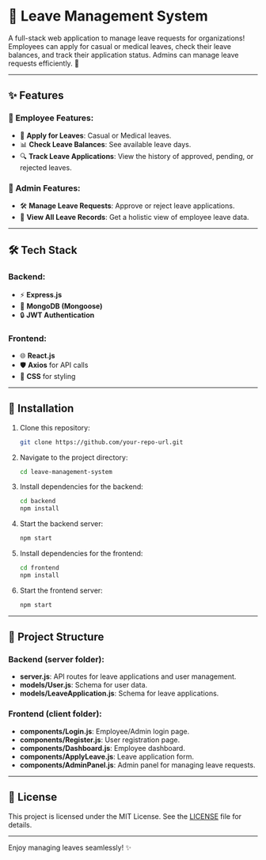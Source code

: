 # 🏢 Leave Management System  

A full-stack web application to manage leave requests for organizations! Employees can apply for casual or medical leaves, check their leave balances, and track their application status. Admins can manage leave requests efficiently. 🚀  

---

## ✨ Features  

### 🌟 Employee Features:  
- 📝 **Apply for Leaves**: Casual or Medical leaves.  
- 📊 **Check Leave Balances**: See available leave days.  
- 🔍 **Track Leave Applications**: View the history of approved, pending, or rejected leaves.  

### 🌟 Admin Features:  
- 🛠️ **Manage Leave Requests**: Approve or reject leave applications.  
- 🧾 **View All Leave Records**: Get a holistic view of employee leave data.  

---

## 🛠️ Tech Stack  

### Backend:  
- ⚡ **Express.js**  
- 💾 **MongoDB (Mongoose)**  
- 🔒 **JWT Authentication**  

### Frontend:  
- 🌐 **React.js**  
- 🛡️ **Axios** for API calls  
- 🎨 **CSS** for styling  

---

## 🚀 Installation  

1. Clone this repository:  
   ```bash  
   git clone https://github.com/your-repo-url.git  
   ```  

2. Navigate to the project directory:  
   ```bash  
   cd leave-management-system  
   ```  

3. Install dependencies for the backend:  
   ```bash  
   cd backend  
   npm install  
   ```  

4. Start the backend server:  
   ```bash  
   npm start  
   ```  

5. Install dependencies for the frontend:  
   ```bash  
   cd frontend  
   npm install  
   ```  

6. Start the frontend server:  
   ```bash  
   npm start  
   ```  

---

## 📁 Project Structure  

### Backend (server folder):  
- **server.js**: API routes for leave applications and user management.  
- **models/User.js**: Schema for user data.  
- **models/LeaveApplication.js**: Schema for leave applications.  

### Frontend (client folder):  
- **components/Login.js**: Employee/Admin login page.  
- **components/Register.js**: User registration page.  
- **components/Dashboard.js**: Employee dashboard.  
- **components/ApplyLeave.js**: Leave application form.  
- **components/AdminPanel.js**: Admin panel for managing leave requests.  

---

## 📝 License  
This project is licensed under the MIT License. See the [LICENSE](./LICENSE) file for details.  

---

Enjoy managing leaves seamlessly! ✨
